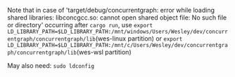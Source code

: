 Note that in case of 
        'target/debug/concurrentgraph: error while loading shared libraries: libconcgcc.so: cannot open shared object file: No such file or directory'
    occurring after `cargo run`, use `export LD_LIBRARY_PATH=$LD_LIBRARY_PATH:/mnt/windows/Users/Wesley/dev/concurrentgraph/concurrentgraph/lib`(wes-linux partition) or `export LD_LIBRARY_PATH=$LD_LIBRARY_PATH:/mnt/c/Users/Wesley/dev/concurrentgraph/concurrentgraph/lib`(wes-wsl partition)

May also need:
    `sudo ldconfig`